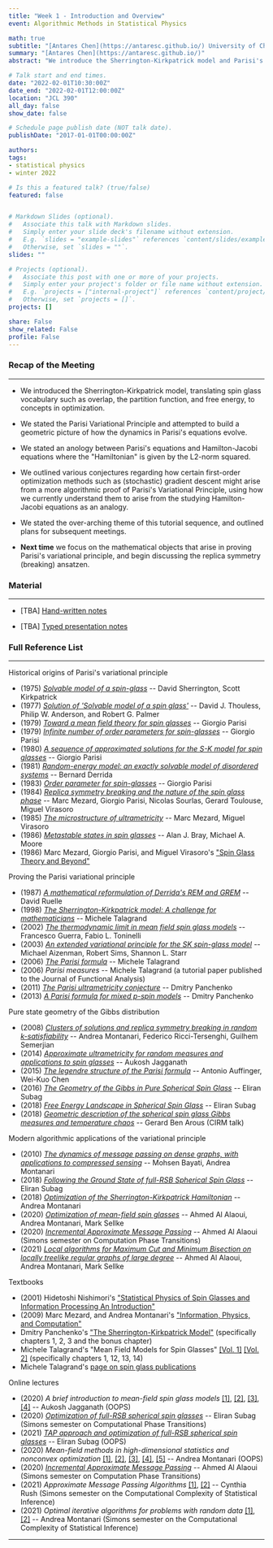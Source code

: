 ```yaml
---
title: "Week 1 - Introduction and Overview"
event: Algorithmic Methods in Statistical Physics

math: true
subtitle: "[Antares Chen](https://antaresc.github.io/) University of Chicago"
summary: "[Antares Chen](https://antaresc.github.io/)"
abstract: "We introduce the Sherrington-Kirkpatrick model and Parisi's variational principle. We motivate key mathematical objects that emerge from proving the principle: (1) replica symmetry breaking, (2) Guerra-Toninelli interpolation, (3) ultrametricity, (4) pure state decompositions, (5) the Ruelle Probability Cascades, and (6) the cavity method. We conclude by outlining the high-level organization of subsequent presentations and a motivation for why study the Parisi variational principle from an algorithmic standpoint."

# Talk start and end times.
date: "2022-02-01T10:30:00Z"
date_end: "2022-02-01T12:00:00Z"
location: "JCL 390"
all_day: false
show_date: false

# Schedule page publish date (NOT talk date).
publishDate: "2017-01-01T00:00:00Z"

authors:
tags:
- statistical physics
- winter 2022

# Is this a featured talk? (true/false)
featured: false


# Markdown Slides (optional).
#   Associate this talk with Markdown slides.
#   Simply enter your slide deck's filename without extension.
#   E.g. `slides = "example-slides"` references `content/slides/example-slides.md`.
#   Otherwise, set `slides = ""`.
slides: ""

# Projects (optional).
#   Associate this post with one or more of your projects.
#   Simply enter your project's folder or file name without extension.
#   E.g. `projects = ["internal-project"]` references `content/project/deep-learning/index.md`.
#   Otherwise, set `projects = []`.
projects: []

share: False
show_related: False
profile: False
---
```


### Recap of the Meeting

---

- We introduced the Sherrington-Kirkpatrick model, translating spin glass vocabulary such as overlap, the partition function, and free energy, to concepts in optimization.

- We stated the Parisi Variational Principle and attempted to build a geometric picture of how the dynamics in Parisi's equations evolve.

- We stated an anology between Parisi's equations and Hamilton-Jacobi equations where the "Hamiltonian" is given by the L2-norm squared.

- We outlined various conjectures regarding how certain first-order optimization methods such as (stochastic) gradient descent might arise from a more algorithmic proof of Parisi's Variational Principle, using how we currently understand them to arise from the studying Hamilton-Jacobi equations as an analogy.

- We stated the over-arching theme of this tutorial sequence, and outlined plans for subsequent meetings.

- **Next time** we focus on the mathematical objects that arise in proving Parisi's variational principle, and begin discussing the replica symmetry (breaking) ansatzen.


### Material

---

- [TBA] [Hand-written notes]()

- [TBA] [Typed presentation notes]()


### Full Reference List

---

Historical origins of Parisi's variational principle

- (1975) [_Solvable model of a spin-glass_](https://journals.aps.org/prl/abstract/10.1103/PhysRevLett.35.1792) -- David Sherrington, Scott Kirkpatrick
- (1977) [_Solution of 'Solvable model of a spin glass'_](https://www.tandfonline.com/doi/abs/10.1080/14786437708235992) -- David J. Thouless, Philip W. Anderson, and Robert G. Palmer
- (1979) [_Toward a mean field theory for spin glasses_](https://www.sciencedirect.com/science/article/abs/pii/0375960179907084) -- Giorgio Parisi
- (1979) [_Infinite number of order parameters for spin-glasses_](https://journals.aps.org/prl/abstract/10.1103/PhysRevLett.43.1754) -- Giorgio Parisi
- (1980) [_A sequence of approximated solutions for the S-K model for spin glasses_](https://iopscience.iop.org/article/10.1088/0305-4470/13/4/009) -- Giorgio Parisi
- (1981) [_Random-energy model: an exactly solvable model of disordered systems_](https://journals.aps.org/prb/abstract/10.1103/PhysRevB.24.2613) -- Bernard Derrida
- (1983) [_Order parameter for spin-glasses_](https://journals.aps.org/prl/abstract/10.1103/PhysRevLett.50.1946) -- Giorgio Parisi
- (1984) [_Replica symmetry breaking and the nature of the spin glass phase_](https://jphys.journaldephysique.org/articles/jphys/abs/1984/05/jphys_1984__45_5_843_0/jphys_1984__45_5_843_0.html) -- Marc Mezard, Giorgio Parisi, Nicolas Sourlas, Gerard Toulouse, Miguel Virasoro
- (1985) [_The microstructure of ultrametricity_](https://hal.archives-ouvertes.fr/jpa-00210073/document) -- Marc Mezard, Miguel Virasoro
- (1986) [_Metastable states in spin glasses_](https://www.worldscientific.com/doi/10.1142/9789812799371_0014) -- Alan J. Bray, Michael A. Moore
- (1986) Marc Mezard, Giorgio Parisi, and Miguel Virasoro's ["Spin Glass Theory and Beyond"](https://www.worldscientific.com/worldscibooks/10.1142/0271)

Proving the Parisi variational principle

- (1987) [_A mathematical reformulation of Derrida's REM and GREM_](https://link.springer.com/content/pdf/10.1007/BF01210613.pdf) -- David Ruelle
- (1998) [_The Sherrington-Kirkpatrick model: A challenge for mathematicians_](https://link.springer.com/article/10.1007%2Fs004400050147) -- Michele Talagrand
- (2002) [_The thermodynamic limit in mean field spin glass models_](https://arxiv.org/abs/cond-mat/0204280) -- Francesco Guerra, Fabio L. Toninelli
- (2003) [_An extended variational principle for the SK spin-glass model_](https://arxiv.org/abs/cond-mat/0306386) -- Michael Aizenman, Robert Sims, Shannon L. Starr
- (2006) [_The Parisi formula_](https://annals.math.princeton.edu/wp-content/uploads/annals-v163-n1-p04.pdf) -- Michele Talagrand
- (2006) _Parisi measures_ -- Michele Talagrand (a tutorial paper published to the Journal of Functional Analysis)
- (2011) [_The Parisi ultrametricity conjecture_](https://arxiv.org/abs/1112.1003) -- Dmitry Panchenko
- (2013) [_A Parisi formula for mixed p-spin models_](https://arxiv.org/abs/1112.4409) -- Dmitry Panchenko

Pure state geometry of the Gibbs distribution

- (2008) [_Clusters of solutions and replica symmetry breaking in random k-satisfiability_](http://chimera.roma1.infn.it/FEDERICO/Publications_files/2008_JSTAT_P04004.pdf) -- Andrea Montanari, Federico Ricci-Tersenghi, Guilhem Semerjian
- (2014) [_Approximate ultrametricity for random measures and applications to spin glasses_](https://arxiv.org/abs/1412.7076) -- Aukosh Jagganath
- (2015) [_The legendre structure of the Parisi formula_](https://arxiv.org/abs/1510.03414) -- Antonio Auffinger, Wei-Kuo Chen
- (2016) [_The Geometry of the Gibbs in Pure Spherical Spin Glass_](https://arxiv.org/abs/1604.00679) -- Eliran Subag
- (2018) [_Free Energy Landscape in Spherical Spin Glass_](https://arxiv.org/abs/1804.10576) -- Eliran Subag
- (2018) [_Geometric description of the spherical spin glass Gibbs measures and temperature chaos_](https://www.youtube.com/watch?v=20g2QjKI6M8) -- Gerard Ben Arous (CIRM talk)

Modern algorithmic applications of the variational principle

- (2010) [_The dynamics of message passing on dense graphs, with applications to compressed sensing_](https://arxiv.org/abs/1001.3448) -- Mohsen Bayati, Andrea Montanari
- (2018) [_Following the Ground State of full-RSB Spherical Spin Glass_](https://arxiv.org/abs/1812.04588) -- Eliran Subag
- (2018) [_Optimization of the Sherrington-Kirkpatrick Hamiltonian_](https://arxiv.org/abs/1812.10897) -- Andrea Montanari
- (2020) [_Optimization of mean-field spin glasses_](https://arxiv.org/abs/2001.00904) -- Ahmed Al Alaoui, Andrea Montanari, Mark Sellke
- (2020) [_Incremental Approximate Message Passing_](https://simons.berkeley.edu/talks/pedagogical-talk-analysis-approximate-message-passing-algorithms) -- Ahmed Al Alaoui (Simons semester on Computation Phase Transitions)
- (2021) [_Local algorithms for Maximum Cut and Minimum Bisection on locally treelike regular graphs of large degree_](https://arxiv.org/abs/2111.06813) -- Ahmed Al Alaoui, Andrea Montanari, Mark Sellke

Textbooks

- (2001) Hidetoshi Nishimori's ["Statistical Physics of Spin Glasses and Information Processing An Introduction"](http://inis.jinr.ru/sl/P_Physics/PT_Thermodynamics,%20statistical%20physics/PTin_Information%20theory/Nishimori%20Statistical.pdf)
- (2009) Marc Mezard, and Andrea Montanari's ["Information, Physics, and Computation"](https://web.stanford.edu/~montanar/RESEARCH/book.html)
- Dmitry Panchenko's ["The Sherrington-Kirkpatrick Model"](https://drive.google.com/file/d/1WXbzgl61jtDz8V3r-m1lsE8-a8JEeA6p/view) (specifically chapters 1, 2, 3 and the bonus chapter)
- Michele Talagrand's "Mean Field Models for Spin Glasses" [[Vol. 1]](https://link.springer.com/book/10.1007/978-3-642-15202-3) [[Vol. 2]](https://link.springer.com/book/10.1007/978-3-642-22253-5) (specifically chapters 1, 12, 13, 14)
- Michele Talagrand's [page on spin glass publications](http://michel.talagrand.net/spinglasses/)

Online lectures

- (2020) _A brief introduction to mean-field spin glass models_ [[1]](http://www.birs.ca/events/2020/summer-schools/20ss230/videos/watch/202006291000-Jagannath.html), [[2]](http://www.birs.ca/events/2020/summer-schools/20ss230/videos/watch/202006291130-Jagannath.html), [[3]](http://www.birs.ca/events/2020/summer-schools/20ss230/videos/watch/202006301002-Jagannath.html), [[4]](http://www.birs.ca/events/2020/summer-schools/20ss230/videos/watch/202006301131-Jagannath.html) -- Aukosh Jagganath (OOPS)
- (2020) [_Optimization of full-RSB spherical spin glasses_](https://www.youtube.com/watch?v=5o2EWCHRSCI) -- Eliran Subag (Simons semester on Computational Phase Transitions)
- (2021) [_TAP approach and optimization of full-RSB spherical spin glasses_](https://www.youtube.com/watch?v=0BawusRPxNs) -- Eliran Subag (OOPS)
- (2020) _Mean-field methods in high-dimensional statistics and nonconvex optimization_ [[1]](http://www.birs.ca/events/2020/summer-schools/20ss230/videos/watch/202007061001-Montanari.html), [[2]](http://www.birs.ca/events/2020/summer-schools/20ss230/videos/watch/202007071001-Montanari.html), [[3]](http://www.birs.ca/events/2020/summer-schools/20ss230/videos/watch/202007081001-Montanari.html), [[4]](http://www.birs.ca/events/2020/summer-schools/20ss230/videos/watch/202007091002-Montanari.html), [[5]](http://www.birs.ca/events/2020/summer-schools/20ss230/videos/watch/202007101000-Montanari.html) -- Andrea Montanari (OOPS)
- (2020) [_Incremental Approximate Message Passing_](https://simons.berkeley.edu/talks/pedagogical-talk-analysis-approximate-message-passing-algorithms) -- Ahmed Al Alaoui (Simons semester on Computation Phase Transitions)
- (2021) _Approximate Message Passing Algorithms_ [[1]](https://simons.berkeley.edu/talks/title-tba-17), [[2]](https://simons.berkeley.edu/talks/title-tba-18) -- Cynthia Rush (Simons semester on the Computational Complexity of Statistical Inference)
- (2021) _Optimal iterative algorithms for problems with random data_ [[1]](https://simons.berkeley.edu/talks/title-tba-15), [[2]](https://simons.berkeley.edu/talks/title-tba-16) -- Andrea Montanari (Simons semester on the Computational Complexity of Statistical Inference)

---
